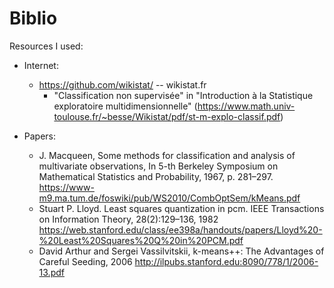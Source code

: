 # Biblio
Resources I used:
  - Internet:
    - https://github.com/wikistat/ -- wikistat.fr
      - "Classification non supervisée" in "Introduction à la Statistique exploratoire multidimensionnelle" (https://www.math.univ-toulouse.fr/~besse/Wikistat/pdf/st-m-explo-classif.pdf)

  - Papers:
    - J. Macqueen, Some methods for classification and analysis of multivariate observations, In 5-th Berkeley Symposium on Mathematical Statistics and Probability, 1967, p. 281–297. https://www-m9.ma.tum.de/foswiki/pub/WS2010/CombOptSem/kMeans.pdf
    - Stuart P. Lloyd. Least squares quantization in pcm. IEEE Transactions on Information Theory, 28(2):129–136, 1982 https://web.stanford.edu/class/ee398a/handouts/papers/Lloyd%20-%20Least%20Squares%20Q%20in%20PCM.pdf
    - David Arthur and Sergei Vassilvitskii, k-means++: The Advantages of Careful Seeding, 2006 http://ilpubs.stanford.edu:8090/778/1/2006-13.pdf
